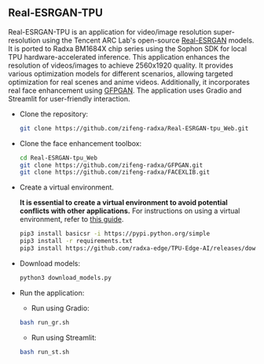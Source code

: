 ## Real-ESRGAN-TPU

Real-ESRGAN-TPU is an application for video/image resolution super-resolution using the Tencent ARC Lab's open-source [Real-ESRGAN](https://github.com/xinntao/Real-ESRGAN) models. It is ported to Radxa BM1684X chip series using the Sophon SDK for local TPU hardware-accelerated inference. This application enhances the resolution of videos/images to achieve 2560x1920 quality. It provides various optimization models for different scenarios, allowing targeted optimization for real scenes and anime videos. Additionally, it incorporates real face enhancement using [GFPGAN](https://github.com/TencentARC/GFPGAN). The application uses Gradio and Streamlit for user-friendly interaction.

- Clone the repository:
  
  ```bash
  git clone https://github.com/zifeng-radxa/Real-ESRGAN-tpu_Web.git
  ```

- Clone the face enhancement toolbox:

  ```bash
  cd Real-ESRGAN-tpu_Web
  git clone https://github.com/zifeng-radxa/GFPGAN.git
  git clone https://github.com/zifeng-radxa/FACEXLIB.git
  ```

- Create a virtual environment.

  **It is essential to create a virtual environment to avoid potential conflicts with other applications.** For instructions on using a virtual environment, refer to [this guide](Virtualenv_usage.md).

  ```bash
  pip3 install basicsr -i https://pypi.python.org/simple
  pip3 install -r requirements.txt
  pip3 install https://github.com/radxa-edge/TPU-Edge-AI/releases/download/v0.1.0/tpu_perf-1.2.31-py3-none-manylinux2014_aarch64.whl
  ```

- Download models:

  ```bash
  python3 download_models.py
  ```

- Run the application:

  - Run using Gradio:

  ```bash
  bash run_gr.sh
  ```

  - Run using Streamlit:

  ```bash
  bash run_st.sh
  ```